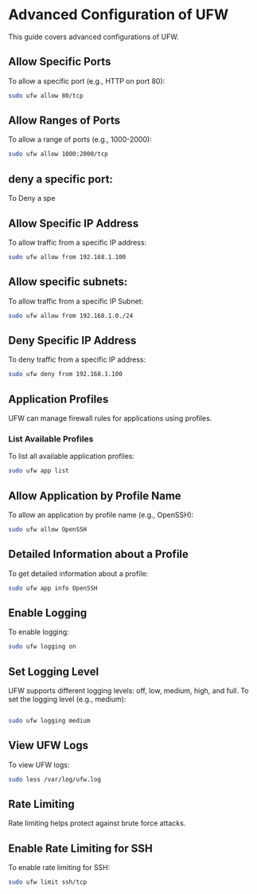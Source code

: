 # Advanced Configuration of UFW

This guide covers advanced configurations of UFW.

## Allow Specific Ports
To allow a specific port (e.g., HTTP on port 80):
```bash
sudo ufw allow 80/tcp
```

## Allow Ranges of Ports
To allow a range of ports (e.g., 1000-2000):
```bash
sudo ufw allow 1000:2000/tcp
```
## deny a specific port:
To Deny a spe

## Allow Specific IP Address
To allow traffic from a specific IP address:

```bash
sudo ufw allow from 192.168.1.100
```
## Allow specific subnets:
To allow traffic from a specific IP Subnet:

```bash
sudo ufw allow from 192.168.1.0./24
```

## Deny Specific IP Address
To deny traffic from a specific IP address:

```bash
sudo ufw deny from 192.168.1.100
```
## Application Profiles
UFW can manage firewall rules for applications using profiles.

### List Available Profiles
To list all available application profiles:
```bash
sudo ufw app list
```

## Allow Application by Profile Name
To allow an application by profile name (e.g., OpenSSH):

```bash
sudo ufw allow OpenSSH
```
## Detailed Information about a Profile
To get detailed information about a profile:

```bash
sudo ufw app info OpenSSH
```
## Enable Logging
To enable logging:

```bash
sudo ufw logging on
```
## Set Logging Level
UFW supports different logging levels: off, low, medium, high, and full.
To set the logging level (e.g., medium):

```bash

sudo ufw logging medium
```
## View UFW Logs
To view UFW logs:

```bash
sudo less /var/log/ufw.log
```

## Rate Limiting
Rate limiting helps protect against brute force attacks.

## Enable Rate Limiting for SSH
To enable rate limiting for SSH:

```bash
sudo ufw limit ssh/tcp
```
